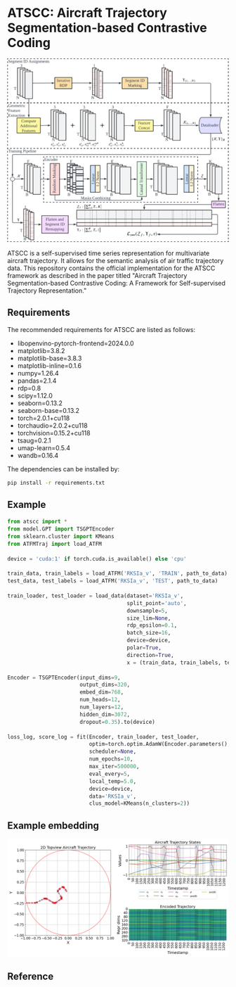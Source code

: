 # ATSCC: Aircraft Trajectory Segmentation-based Contrastive Coding

![Screenshot](atscc.png)

ATSCC is a self-supervised time series representation for multivariate aircraft trajectory. It allows for the semantic analysis of air traffic trajectory data. This repository contains the official implementation for the ATSCC framework as described in the paper titled "Aircraft Trajectory Segmentation-based Contrastive Coding: A Framework for Self-supervised Trajectory Representation."

## Requirements

The recommended requirements for ATSCC are listed as follows:
* libopenvino-pytorch-frontend=2024.0.0
* matplotlib=3.8.2
* matplotlib-base=3.8.3
* matplotlib-inline=0.1.6
* numpy=1.26.4
* pandas=2.1.4
* rdp=0.8
* scipy=1.12.0
* seaborn=0.13.2
* seaborn-base=0.13.2
* torch=2.0.1+cu118
* torchaudio=2.0.2+cu118
* torchvision=0.15.2+cu118
* tsaug=0.2.1
* umap-learn=0.5.4
* wandb=0.16.4

The dependencies can be installed by:
```bash
pip install -r requirements.txt
```

## Example

```python
from atscc import *
from model.GPT import TSGPTEncoder
from sklearn.cluster import KMeans
from ATFMTraj import load_ATFM

device = 'cuda:1' if torch.cuda.is_available() else 'cpu'

train_data, train_labels = load_ATFM('RKSIa_v', 'TRAIN', path_to_data)
test_data, test_labels = load_ATFM('RKSIa_v', 'TEST', path_to_data)

train_loader, test_loader = load_data(dataset='RKSIa_v',
                                      split_point='auto',
                                      downsample=5,
                                      size_lim=None,
                                      rdp_epsilon=0.1,
                                      batch_size=16,
                                      device=device,
                                      polar=True,
                                      direction=True,
                                      x = (train_data, train_labels, test_data, test_labels))

Encoder = TSGPTEncoder(input_dims=9,
                       output_dims=320,
                       embed_dim=768,
                       num_heads=12,
                       num_layers=12,
                       hidden_dim=3072,
                       dropout=0.35).to(device)

loss_log, score_log = fit(Encoder, train_loader, test_loader,
                          optim=torch.optim.AdamW(Encoder.parameters(), lr=1e-5, weight_decay=1e-5),
                          scheduler=None,
                          num_epochs=10,
                          max_iter=500000,
                          eval_every=5,
                          local_temp=5.0,
                          device=device,
                          data='RKSIa_v',
                          clus_model=KMeans(n_clusters=2))
```

## Example embedding

![Screenshot](embedding.png)

## Reference

